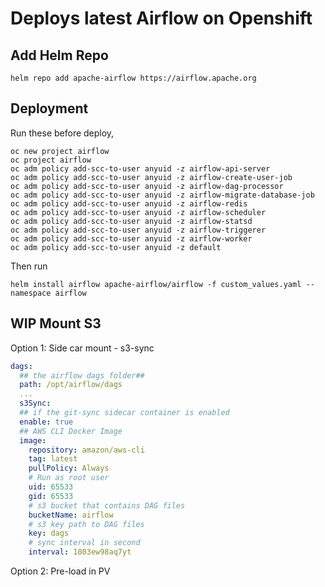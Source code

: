 # Deploys latest Airflow on Openshift

## Add Helm Repo
```shell
helm repo add apache-airflow https://airflow.apache.org
```

## Deployment
Run these before deploy,

```shell
oc new project airflow
oc project airflow
oc adm policy add-scc-to-user anyuid -z airflow-api-server
oc adm policy add-scc-to-user anyuid -z airflow-create-user-job
oc adm policy add-scc-to-user anyuid -z airflow-dag-processor
oc adm policy add-scc-to-user anyuid -z airflow-migrate-database-job
oc adm policy add-scc-to-user anyuid -z airflow-redis
oc adm policy add-scc-to-user anyuid -z airflow-scheduler
oc adm policy add-scc-to-user anyuid -z airflow-statsd
oc adm policy add-scc-to-user anyuid -z airflow-triggerer
oc adm policy add-scc-to-user anyuid -z airflow-worker
oc adm policy add-scc-to-user anyuid -z default
```
Then run

```shell
helm install airflow apache-airflow/airflow -f custom_values.yaml --namespace airflow
```

## WIP Mount S3

Option 1: Side car mount - s3-sync

```yaml
dags:
  ## the airflow dags folder##
  path: /opt/airflow/dags
  ...
  s3Sync:
  ## if the git-sync sidecar container is enabled
  enable: true
  ## AWS CLI Docker Image
  image:
    repository: amazon/aws-cli
    tag: latest
    pullPolicy: Always
    # Run as root user
    uid: 65533
    gid: 65533
    # s3 bucket that contains DAG files 
    bucketName: airflow
    # s3 key path to DAG files
    key: dags
    # sync interval in second
    interval: 1803ew98aq7yt
```

Option 2: Pre-load in PV